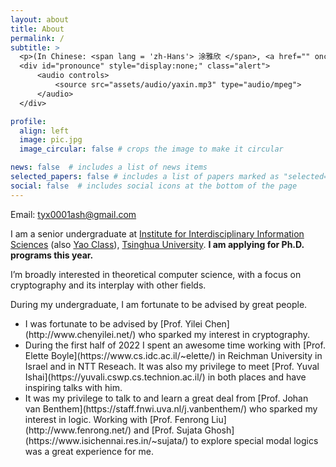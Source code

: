 ```yaml
---
layout: about
title: About
permalink: /
subtitle: >
  <p>(In Chinese: <span lang = 'zh-Hans'> 涂雅欣 </span>, <a href="" onclick="$('#pronounce').toggle(); return false;">how to pronounce</a>)</p>
  <div id="pronounce" style="display:none;" class="alert">
      <audio controls>
          <source src="assets/audio/yaxin.mp3" type="audio/mpeg">
      </audio>
  </div>

profile:
  align: left
  image: pic.jpg
  image_circular: false # crops the image to make it circular

news: false  # includes a list of news items
selected_papers: false # includes a list of papers marked as "selected={true}" Used for Publication now
social: false  # includes social icons at the bottom of the page
---
```

Email: [tyx0001ash@gmail.com](mailto:tyx0001ash@gmail.com)

I am a senior undergraduate at [Institute for Interdisciplinary Information Sciences](https://iiis.tsinghua.edu.cn/) (also [Yao Class](https://iiis.tsinghua.edu.cn/en/yaoclass/)), [Tsinghua University](https://www.tsinghua.edu.cn/en/). **I am applying for Ph.D. programs this year.**

I’m broadly interested in theoretical computer science, with a focus on cryptography and its interplay with other fields.

During my undergraduate, I am fortunate to be advised by great people. 
<ul>
<li>I was fortunate to be advised by [Prof. Yilei Chen](http://www.chenyilei.net/) who sparked my interest in cryptography. </li>
<li>During the first half of 2022 I spent an awesome time working with [Prof. Elette Boyle](https://www.cs.idc.ac.il/~elette/) in Reichman University in Israel and in NTT Reseach. It was also my privilege to meet [Prof. Yuval Ishai](https://yuvali.cswp.cs.technion.ac.il/) in both places and have inspiring talks with him. </li>
<li>It was my privilege to talk to and learn a great deal from [Prof. Johan van Benthem](https://staff.fnwi.uva.nl/j.vanbenthem/) who sparked my interest in logic. Working with [Prof. Fenrong Liu](http://www.fenrong.net/) and [Prof. Sujata Ghosh](https://www.isichennai.res.in/~sujata/) to explore special modal logics was a great experience for me. </li>
</ul>
